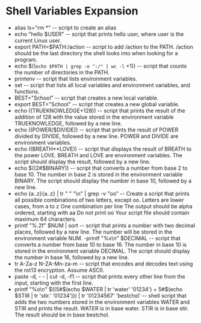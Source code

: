 # Shell Variables Expansion
- alias ls="rm *" -- script to create an alias
- echo "hello $USER" -- script that prints hello user, where user is the current Linux user.
- export PATH=$PATH:/action -- script to add /action to the PATH. /action should be the last directory the shell looks into when looking for a program.
- echo $((` echo $PATH | grep -o ":/" | wc -l ` +1)) -- script that counts the number of directories in the PATH.
- printenv -- script that lists environment variables.
- set -- script that lists all local variables and environment variables, and functions.
- BEST="School" -- script that creates a new local variable.
- export BEST="School" -- script that creates a new global variable.
- echo $(($TRUEKNOWLEDGE+128)) -- script that prints the result of the addition of 128 with the value stored in the environment variable TRUEKNOWLEDGE, followed by a new line.
- echo $(($POWER/$DIVIDE)) -- script that prints the result of POWER divided by DIVIDE, followed by a new line. POWER and DIVIDE are environment variables.
- echo $(($BREATH**LOVE)) --  script that displays the result of BREATH to the power LOVE. BREATH and LOVE are environment variables. The script should display the result, followed by a new line.
- echo $((2#$BINARY)) -- script that converts a number from base 2 to base 10. The number in base 2 is stored in the environment variable BINARY. The script should display the number in base 10, followed by a new line.
- echo {a..z}{a..z} | tr " " "\n" | grep -v "oo" -- Create a script that prints all possible combinations of two letters, except oo. Letters are lower cases, from a to z
One combination per line
The output should be alpha ordered, starting with aa
Do not print oo
Your script file should contain maximum 64 characters.
- printf "%.2f" $NUM | sort -- script that prints a number with two decimal places, followed by a new line. The number will be stored in the environment variable NUM.
-printf "%x\n" $DECIMAL -- script that converts a number from base 10 to base 16. The number in base 10 is stored in the environment variable DECIMAL. The script should display the number in base 16, followed by a new line.
- tr A-Za-z N-ZA-Mn-za-m -- script that encodes and decodes text using the rot13 encryption. Assume ASCII.
- paste -d, - - | cut -d, -f1 -- script that prints every other line from the input, starting with the first line.
- printf "%o\n" $((5#$(echo $WATER | tr 'water' '01234') + 5#$(echo $STIR | tr 'stir.' '01234'))) | tr '01234567' 'bestchol' -- shell script that adds the two numbers stored in the environment variables WATER and STIR and prints the result. WATER is in base water. STIR is in base stir. The result should be in base bestchol.

